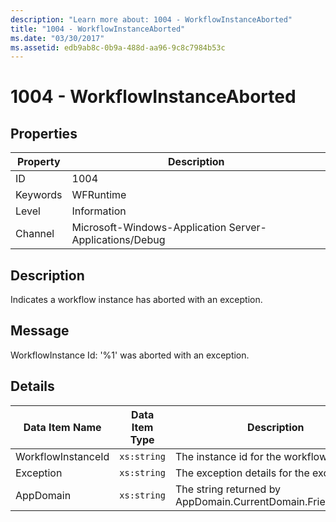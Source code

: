 ```yaml
---
description: "Learn more about: 1004 - WorkflowInstanceAborted"
title: "1004 - WorkflowInstanceAborted"
ms.date: "03/30/2017"
ms.assetid: edb9ab8c-0b9a-488d-aa96-9c8c7984b53c
---
```


# 1004 - WorkflowInstanceAborted

## Properties

| Property | Description                                             |
| -------- | ------------------------------------------------------- |
| ID       | 1004                                                    |
| Keywords | WFRuntime                                               |
| Level    | Information                                             |
| Channel  | Microsoft-Windows-Application Server-Applications/Debug |

## Description

Indicates a workflow instance has aborted with an exception.

## Message

WorkflowInstance Id: '%1' was aborted with an exception.

## Details

| Data Item Name     | Data Item Type | Description                                                  |
| ------------------ | -------------- | ------------------------------------------------------------ |
| WorkflowInstanceId | `xs:string`    | The instance id for the workflow                             |
| Exception          | `xs:string`    | The exception details for the exception                      |
| AppDomain          | `xs:string`    | The string returned by AppDomain.CurrentDomain.FriendlyName. |
